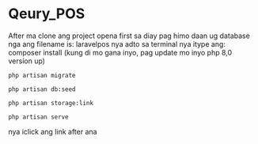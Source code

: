 # Qeury_POS
After ma clone ang project
opena
first sa diay pag himo daan ug database nga ang filename is: laravelpos
nya adto sa terminal nya itype ang:
composer install (kung di mo gana inyo, pag update mo inyo php 8,0 version up)

````
php artisan migrate
````
````
php artisan db:seed
````
````
php artisan storage:link
````
````
php artisan serve
````
nya iclick ang link after ana

